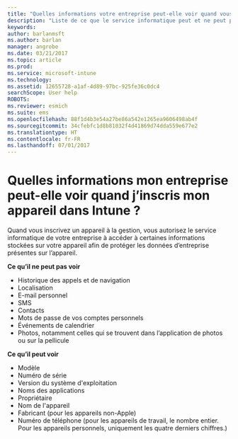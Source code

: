 ```yaml
---
title: "Quelles informations votre entreprise peut-elle voir quand vous inscrivez votre appareil ? | Microsoft Docs"
description: "Liste de ce que le service informatique peut et ne peut pas voir sur vos appareils gérés."
keywords: 
author: barlanmsft
ms.author: barlan
manager: angrobe
ms.date: 03/21/2017
ms.topic: article
ms.prod: 
ms.service: microsoft-intune
ms.technology: 
ms.assetid: 12655728-a1af-4d89-97bc-925fe36c0dc4
searchScope: User help
ROBOTS: 
ms.reviewer: esmich
ms.suite: ems
ms.openlocfilehash: 88f1d4b3e54a27be86a542e1265ea9606498ab4f
ms.sourcegitcommit: 34cfebfc1d8b81032f4d41869d74dda559e677e2
ms.translationtype: HT
ms.contentlocale: fr-FR
ms.lasthandoff: 07/01/2017
---
```

# <a name="what-information-can-my-company-see-when-i-enroll-my-device-in-intune"></a>Quelles informations mon entreprise peut-elle voir quand j’inscris mon appareil dans Intune ?

Quand vous inscrivez un appareil à la gestion, vous autorisez le service informatique de votre entreprise à accéder à certaines informations stockées sur votre appareil afin de protéger les données d’entreprise présentes sur l’appareil.

**Ce qu’il ne peut pas voir**

- Historique des appels et de navigation
-   Localisation
- E-mail personnel
- SMS
- Contacts
-   Mots de passe de vos comptes personnels
- Événements de calendrier
- Photos, notamment celles qui se trouvent dans l’application de photos ou sur la pellicule

**Ce qu’il peut voir**

-   Modèle
-   Numéro de série
-   Version du système d'exploitation
-   Noms des applications
-   Propriétaire
-   Nom de l'appareil
-   Fabricant (pour les appareils non-Apple)
-   Numéro de téléphone (pour les appareils de travail, le nombre entier. Pour les appareils personnels, uniquement les quatre derniers chiffres.)
